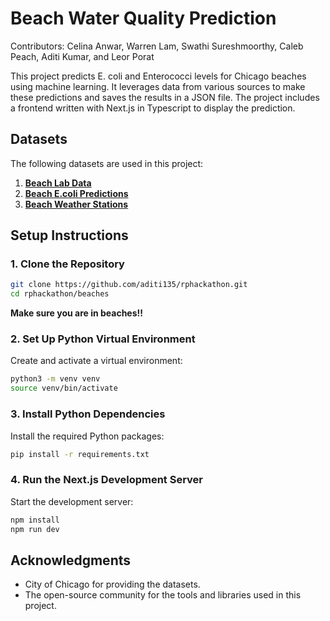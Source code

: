 # Beach Water Quality Prediction
Contributors: Celina Anwar, Warren Lam, Swathi Sureshmoorthy, Caleb Peach, Aditi Kumar, and Leor Porat

This project predicts E. coli and Enterococci levels for Chicago beaches using machine learning. It leverages data from various sources to make these predictions and saves the results in a JSON file. The project includes a frontend written with Next.js in Typescript to display the prediction.

## Datasets

The following datasets are used in this project:

1. **[Beach Lab Data](https://data.cityofchicago.org/Parks-Recreation/Beach-Lab-Data/2ivx-z93u/about_data)**
2. **[Beach E.coli Predictions](https://data.cityofchicago.org/Parks-Recreation/Beach-E-coli-Predictions/xvsz-3xcj/about_data)**
3. **[Beach Weather Stations](https://data.cityofchicago.org/Parks-Recreation/Beach-Weather-Stations-Automated-Sensors/k7hf-8y75/data_preview)**

## Setup Instructions

### 1. Clone the Repository
```bash
git clone https://github.com/aditi135/rphackathon.git
cd rphackathon/beaches
```
**Make sure you are in beaches!!**

### 2. Set Up Python Virtual Environment
Create and activate a virtual environment:
```bash
python3 -m venv venv
source venv/bin/activate
```

### 3. Install Python Dependencies
Install the required Python packages:
```bash
pip install -r requirements.txt
```

### 4. Run the Next.js Development Server
Start the development server:
```bash
npm install
npm run dev
```

## Acknowledgments
- City of Chicago for providing the datasets.
- The open-source community for the tools and libraries used in this project.

